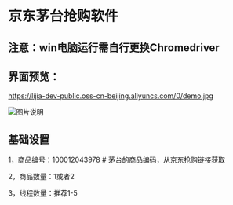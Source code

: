 # 京东茅台抢购软件
## 注意：win电脑运行需自行更换Chromedriver

## 界面预览：
https://lijia-dev-public.oss-cn-beijing.aliyuncs.com/0/demo.jpg

![图片说明](./icon/demo.jpg)

## 基础设置
1，商品编号：100012043978   # 茅台的商品编码，从京东抢购链接获取

2，商品数量：1或者2

3，线程数量：推荐1-5

